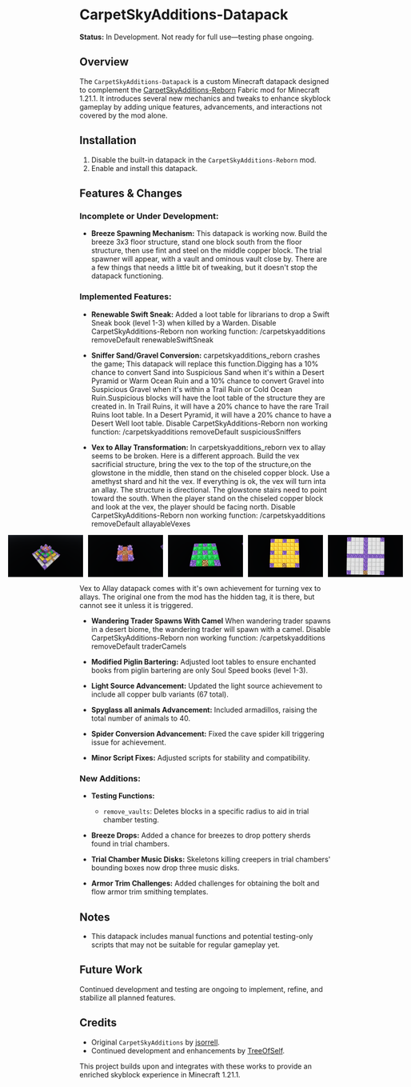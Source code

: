 # CarpetSkyAdditions-Datapack

**Status:** In Development. Not ready for full use—testing phase ongoing.

## Overview
The `CarpetSkyAdditions-Datapack` is a custom Minecraft datapack designed to complement the [CarpetSkyAdditions-Reborn](https://github.com/TreeOfSelf/CarpetSkyAdditions-Reborn) Fabric mod for Minecraft 1.21.1. It introduces several new mechanics and tweaks to enhance skyblock gameplay by adding unique features, advancements, and interactions not covered by the mod alone.

## Installation
1. Disable the built-in datapack in the `CarpetSkyAdditions-Reborn` mod.
2. Enable and install this datapack.

## Features & Changes
### Incomplete or Under Development:
- **Breeze Spawning Mechanism:** This datapack is working now. Build the breeze 3x3 floor structure, stand one block south from the floor structure, then use fint and steel on the middle copper block. The trial spawner will appear, with a vault and ominous vault close by. There are a few things that needs a little bit of tweaking, but it doesn't stop the datapack functioning.

### Implemented Features:

- **Renewable Swift Sneak:** Added a loot table for librarians to drop a Swift Sneak book (level 1-3) when killed by a Warden. Disable CarpetSkyAdditions-Reborn non working function: /carpetskyadditions removeDefault renewableSwiftSneak

- **Sniffer Sand/Gravel Conversion:** carpetskyadditions_reborn crashes the game; This datapack will replace this function.Digging has a 10% chance to convert Sand into Suspicious Sand when it's within a Desert Pyramid or Warm Ocean Ruin and a 10% chance to convert Gravel into Suspicious Gravel when it's within a Trail Ruin or Cold Ocean Ruin.Suspicious blocks will have the loot table of the structure they are created in. In Trail Ruins, it will have a 20% chance to have the rare Trail Ruins loot table. In a Desert Pyramid, it will have a 20% chance to have a Desert Well loot table.
Disable CarpetSkyAdditions-Reborn non working function: /carpetskyadditions removeDefault suspiciousSniffers

- **Vex to Allay Transformation:** In carpetskyadditions_reborn vex to allay seems to be broken. Here is a different approach. Build the vex sacrificial structure, bring the vex to the top of the structure,on the glowstone in the middle, then stand on the chiseled copper block. Use a amethyst shard and hit the vex. If everything is ok, the vex will turn inta an allay. The structure is directional. The glowstone stairs need to point toward the south. When the player stand on the chiseled copper block and look at the vex, the player should be facing north. Disable  CarpetSkyAdditions-Reborn non working function: /carpetskyadditions removeDefault allayableVexes

<div style="display: flex; justify-content: center; gap: 10px;"><img src="img/Layer_all.png" alt="Description" width="150"><img src="img/Layer_4.png" alt="Description" width="150"><img src="img/Layer_3.png" alt="Description" width="150"><img src="img/Layer_2.png" alt="Description" width="150"><img src="img/Layer_1.png" alt="Description" width="150"></div>

Vex to Allay datapack comes with it's own achievement for turning vex to allays. The original one from the mod has the hidden tag, it is there, but cannot see it unless it is triggered.

- **Wandering Trader Spawns With Camel** When wandering trader spawns in a desert biome, the wandering trader will spawn with a camel. Disable CarpetSkyAdditions-Reborn non working function: /carpetskyadditions removeDefault traderCamels

- **Modified Piglin Bartering:** Adjusted loot tables to ensure enchanted books from piglin bartering are only Soul Speed books (level 1-3).

- **Light Source Advancement:** Updated the light source achievement to include all copper bulb variants (67 total).

- **Spyglass all animals Advancement:** Included armadillos, raising the total number of animals to 40.

- **Spider Conversion Advancement:** Fixed the cave spider kill triggering issue for achievement.

- **Minor Script Fixes:** Adjusted scripts for stability and compatibility.

### New Additions:

- **Testing Functions:**
  - `remove_vaults`: Deletes blocks in a specific radius to aid in trial chamber testing.

- **Breeze Drops:** Added a chance for breezes to drop pottery sherds found in trial chambers.

- **Trial Chamber Music Disks:** Skeletons killing creepers in trial chambers' bounding boxes now drop three music disks.

- **Armor Trim Challenges:** Added challenges for obtaining the bolt and flow armor trim smithing templates.

## Notes
- This datapack includes manual functions and potential testing-only scripts that may not be suitable for regular gameplay yet.

## Future Work
Continued development and testing are ongoing to implement, refine, and stabilize all planned features.

## Credits
- Original `CarpetSkyAdditions` by [jsorrell](https://github.com/jsorrell/CarpetSkyAdditions).
- Continued development and enhancements by [TreeOfSelf](https://github.com/TreeOfSelf/CarpetSkyAdditions-Reborn).

This project builds upon and integrates with these works to provide an enriched skyblock experience in Minecraft 1.21.1.

